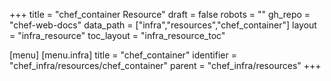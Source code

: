 +++
title = "chef_container Resource"
draft = false
robots = ""
gh_repo = "chef-web-docs"
data_path = ["infra","resources","chef_container"]
layout = "infra_resource"
toc_layout = "infra_resource_toc"

[menu]
  [menu.infra]
    title = "chef_container"
    identifier = "chef_infra/resources/chef_container"
    parent = "chef_infra/resources"
+++

<!-- The contents of this page are automatically generated from the chef_container.yaml file in the data/infra/resources directory. -->
<!-- To suggest a change, edit the https://github.com/chef/chef/blob/main/lib/chef/resource/chef_container.rb file and submit a pull request to the https://github.com/chef/chef repository. -->
<!-- markdownlint-disable-file -->
